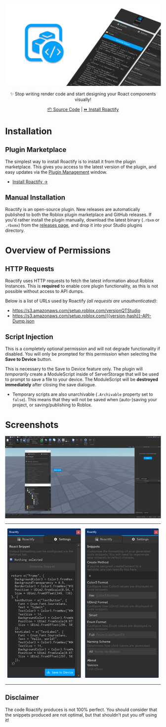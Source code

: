 <!-- Links -->
[repo/homepage]: https://github.com/csqrl/roactify-plugin
[repo/releases]: https://github.com/csqrl/roactify-plugin/releases

[plugin/toolbox]: https://roblox.com/library/4749111907

[devhub/managing-plugins]: https://developer.roblox.com/en-us/articles/Intro-to-Plugins#finding-and-managing-plugins

<!-- Images -->
[image/cover]: assets/Cover.png
[image/demo-gif]: assets/Demo.gif
[image/screenshot-home]: assets/ScreenshotHome.png
[image/screenshot-settings]: assets/ScreenshotSettings.png

<div align="center">

[![Cover][image/cover]][plugin/toolbox]

✨ Stop writing render code and start designing your Roact components visually!

[📦 Source Code][repo/homepage] | [⏩ Install Roactify][plugin/toolbox]

</div>

# Installation
## Plugin Marketplace

The simplest way to install Roactify is to install it from the plugin marketplace. This gives you access to the latest version of the plugin, and easy updates via the [Plugin Management][devhub/managing-plugins] window.

- [Install Roactify &rarr;][plugin/toolbox]

## Manual Installation

Roactify is an open-source plugin. New releases are automatically published to both the Roblox plugin marketplace and GitHub releases. If you'd rather install the plugin manually, download the latest binary (`.rbxm` or `.rbxmx`) from the [releases page][repo/releases], and drop it into your Studio plugins directory.

# Overview of Permissions

## HTTP Requests
Roactify uses HTTP requests to fetch the latest information about Roblox Instances. This is **required** to enable core plugin functionality, as this is not possible without access to API dumps.

Below is a list of URLs used by Roactify *(all requests are unauthenticated)*:

- https://s3.amazonaws.com/setup.roblox.com/versionQTStudio
- https://s3.amazonaws.com/setup.roblox.com/{{version-hash}}-API-Dump.json

## Script Injection
This is a completely optional permission and will not degrade functionality if disabled. You will only be prompted for this permission when selecting the **Save to Device** button.

This is necessary to the Save to Device feature only. The plugin will *temporarily* create a ModuleScript inside of ServerStorage that will be used to prompt to save a file to your device. The ModuleScript will be **destroyed immediately** after closing the save dialogue.

- Temporary scripts are also unarchivable (`.Archivable` property set to `false`). This means that they will not be saved when (auto-)saving your project, or saving/publishing to Roblox.

# Screenshots

![GIF Demoing Plugin][image/demo-gif]

<table>
<tr>
<td>

  ![Screenshot of Home Tab][image/screenshot-home]

</td>
<td>

  ![Screenshot of Settings Tab][image/screenshot-settings]

</td>
</tr>
</table>

## Disclaimer
The code Roactify produces is not 100% perfect. You should consider that the snippets produced are not optimal, but that shouldn't put you off using it!
